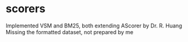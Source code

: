 # scorers
Implemented VSM and BM25, both extending AScorer by Dr. R. Huang<br>
Missing the formatted dataset, not prepared by me
